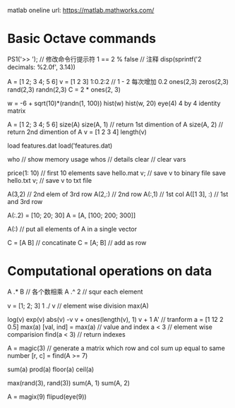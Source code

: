 matlab oneline url: https://matlab.mathworks.com/

# Basic Octave commands

PS1('>> ');         // 修改命令行提示符
1 == 2   % false    // 注释
disp(sprintf('2 decimals: %2.0f', 3.14))

A = [1 2; 3 4; 5 6]
v = [1 2 3]
1:0.2:2             // 1 - 2 每次增加 0.2
ones(2,3)
zeros(2,3)
rand(2,3)
randn(2,3)
C = 2 * ones(2, 3)

w = -6 + sqrt(10)*(randn(1, 100))
hist(w)
hist(w, 20)
eye(4)   4 by 4 identity matrix

A = [1 2; 3 4; 5 6]
size(A)
size(A, 1)  // return 1st dimention of A
size(A, 2)  // return 2nd dimention of A
v = [1 2 3 4]
length(v)


load features.dat
load('features.dat)

who        // show memory usage
whos       // details
clear      // clear vars

price(1: 10)    // first 10 elements
save hello.mat v;   // save v to binary file
save hello.txt v;   // save v to txt file

A(3,2)        // 2nd elem of 3rd row
A(2,:)        // 2nd row
A(:,1)        // 1st col
A([1 3], :)   // 1st and 3rd row

A(:.2) = [10; 20; 30]
A = [A, [100; 200; 300]]

A(:)       // put all elements of A in a single vector

C = [A B]      // concatinate
C = [A; B]     // add as row


# Computational operations on data
A .* B         // 各个数相乘
A .^ 2         // squr each element

v = [1; 2; 3]
1 ./ v         // element wise division
max(A)

log(v)
exp(v)
abs(v)
-v
v + ones(length(v), 1)
v + 1
A'            // tranform
a = [1 12 2 0.5]
max(a)
[val, ind] = max(a)   // value and index
a < 3         // element wise comparision
find(a < 3)   // return indexes

A = magic(3)  // generate a matrix which row and col sum up equal to same number
[r, c] = find(A >= 7)

sum(a)
prod(a)
floor(a)
ceil(a)

max(rand(3), rand(3))
sum(A, 1)
sum(A, 2)

A = magix(9)
flipud(eye(9))











